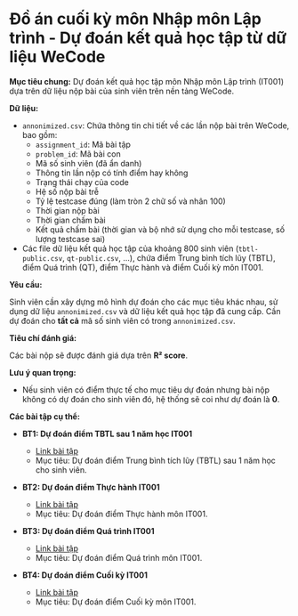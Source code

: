 # Đồ án cuối kỳ môn Nhập môn Lập trình - Dự đoán kết quả học tập từ dữ liệu WeCode

**Mục tiêu chung:** Dự đoán kết quả học tập môn Nhập môn Lập trình (IT001) dựa trên dữ liệu nộp bài của sinh viên trên nền tảng WeCode.

**Dữ liệu:**

*   `annonimized.csv`: Chứa thông tin chi tiết về các lần nộp bài trên WeCode, bao gồm:
    *   `assignment_id`: Mã bài tập
    *   `problem_id`: Mã bài con
    *   Mã số sinh viên (đã ẩn danh)
    *   Thông tin lần nộp có tính điểm hay không
    *   Trạng thái chạy của code
    *   Hệ số nộp bài trễ
    *   Tỷ lệ testcase đúng (làm tròn 2 chữ số và nhân 100)
    *   Thời gian nộp bài
    *   Thời gian chấm bài
    *   Kết quả chấm bài (thời gian và bộ nhớ sử dụng cho mỗi testcase, số lượng testcase sai)
*   Các file dữ liệu kết quả học tập của khoảng 800 sinh viên (`tbtl-public.csv`, `qt-public.csv`, ...), chứa điểm Trung bình tích lũy (TBTL), điểm Quá trình (QT), điểm Thực hành và điểm Cuối kỳ môn IT001.

**Yêu cầu:**

Sinh viên cần xây dựng mô hình dự đoán cho các mục tiêu khác nhau, sử dụng dữ liệu `annonimized.csv` và dữ liệu kết quả học tập đã cung cấp. Cần dự đoán cho **tất cả** mã số sinh viên có trong `annonimized.csv`.

**Tiêu chí đánh giá:**

Các bài nộp sẽ được đánh giá dựa trên **R² score**.

**Lưu ý quan trọng:**

*   Nếu sinh viên có điểm thực tế cho mục tiêu dự đoán nhưng bài nộp không có dự đoán cho sinh viên đó, hệ thống sẽ coi như dự đoán là **0**.

**Các bài tập cụ thể:**

*   **BT1: Dự đoán điểm TBTL sau 1 năm học IT001**
    *   [Link bài tập](https://khmt.uit.edu.vn/wecode/truonganpn/assignment/209/362)
    *   Mục tiêu: Dự đoán điểm Trung bình tích lũy (TBTL) sau 1 năm học cho sinh viên.

*   **BT2: Dự đoán điểm Thực hành IT001**
    *   [Link bài tập](https://khmt.uit.edu.vn/wecode/truonganpn/assignment/209/365)
    *   Mục tiêu: Dự đoán điểm Thực hành môn IT001.

*   **BT3: Dự đoán điểm Quá trình IT001**
    *   [Link bài tập](https://khmt.uit.edu.vn/wecode/truonganpn/assignment/209/364)
    *   Mục tiêu: Dự đoán điểm Quá trình môn IT001.

*   **BT4: Dự đoán điểm Cuối kỳ IT001**
    *   [Link bài tập](https://khmt.uit.edu.vn/wecode/truonganpn/assignment/209/363)
    *   Mục tiêu: Dự đoán điểm Cuối kỳ môn IT001.